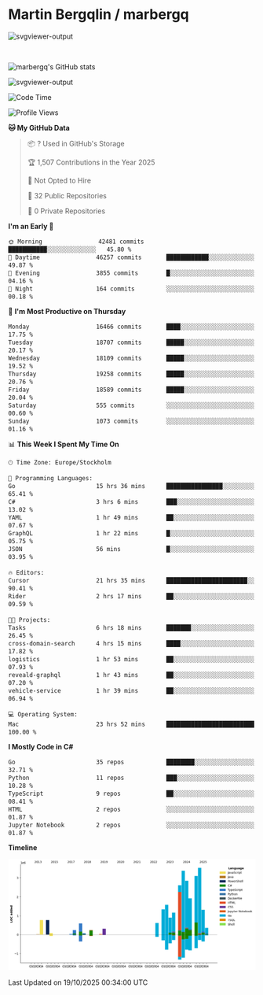 # Martin Bergqlin / marbergq

![svgviewer-output](https://user-images.githubusercontent.com/2405410/206014777-22d41ecb-c24f-421d-b7d9-bba2cb5bb0de.svg)

<br>

<!--- [![Martin's Week](https://github-readme-stats.vercel.app/api/wakatime?username=marbergq&theme=dark)](https://github.com/anuraghazra/github-readme-stats) -->

![marbergq's GitHub stats](https://github-readme-stats.vercel.app/api?username=marbergq&count_private=true&show_icons=true)

![svgviewer-output](https://wakatime.com/badge/user/3f0a2069-6683-4e19-9a4a-7d21ea815067.svg)

<!--START_SECTION:waka-->
![Code Time](http://img.shields.io/badge/Code%20Time-5%2C501%20hrs%2027%20mins-blue)

![Profile Views](http://img.shields.io/badge/Profile%20Views-2-blue)

**🐱 My GitHub Data** 

> 📦 ? Used in GitHub's Storage 
 > 
> 🏆 1,507 Contributions in the Year 2025
 > 
> 🚫 Not Opted to Hire
 > 
> 📜 32 Public Repositories 
 > 
> 🔑 0 Private Repositories 
 > 
**I'm an Early 🐤** 

```text
🌞 Morning                42481 commits       ███████████░░░░░░░░░░░░░░   45.80 % 
🌆 Daytime                46257 commits       ████████████░░░░░░░░░░░░░   49.87 % 
🌃 Evening                3855 commits        █░░░░░░░░░░░░░░░░░░░░░░░░   04.16 % 
🌙 Night                  164 commits         ░░░░░░░░░░░░░░░░░░░░░░░░░   00.18 % 
```
📅 **I'm Most Productive on Thursday** 

```text
Monday                   16466 commits       ████░░░░░░░░░░░░░░░░░░░░░   17.75 % 
Tuesday                  18707 commits       █████░░░░░░░░░░░░░░░░░░░░   20.17 % 
Wednesday                18109 commits       █████░░░░░░░░░░░░░░░░░░░░   19.52 % 
Thursday                 19258 commits       █████░░░░░░░░░░░░░░░░░░░░   20.76 % 
Friday                   18589 commits       █████░░░░░░░░░░░░░░░░░░░░   20.04 % 
Saturday                 555 commits         ░░░░░░░░░░░░░░░░░░░░░░░░░   00.60 % 
Sunday                   1073 commits        ░░░░░░░░░░░░░░░░░░░░░░░░░   01.16 % 
```


📊 **This Week I Spent My Time On** 

```text
🕑︎ Time Zone: Europe/Stockholm

💬 Programming Languages: 
Go                       15 hrs 36 mins      ████████████████░░░░░░░░░   65.41 % 
C#                       3 hrs 6 mins        ███░░░░░░░░░░░░░░░░░░░░░░   13.02 % 
YAML                     1 hr 49 mins        ██░░░░░░░░░░░░░░░░░░░░░░░   07.67 % 
GraphQL                  1 hr 22 mins        █░░░░░░░░░░░░░░░░░░░░░░░░   05.75 % 
JSON                     56 mins             █░░░░░░░░░░░░░░░░░░░░░░░░   03.95 % 

🔥 Editors: 
Cursor                   21 hrs 35 mins      ███████████████████████░░   90.41 % 
Rider                    2 hrs 17 mins       ██░░░░░░░░░░░░░░░░░░░░░░░   09.59 % 

🐱‍💻 Projects: 
Tasks                    6 hrs 18 mins       ███████░░░░░░░░░░░░░░░░░░   26.45 % 
cross-domain-search      4 hrs 15 mins       ████░░░░░░░░░░░░░░░░░░░░░   17.82 % 
logistics                1 hr 53 mins        ██░░░░░░░░░░░░░░░░░░░░░░░   07.93 % 
reveald-graphql          1 hr 43 mins        ██░░░░░░░░░░░░░░░░░░░░░░░   07.20 % 
vehicle-service          1 hr 39 mins        ██░░░░░░░░░░░░░░░░░░░░░░░   06.94 % 

💻 Operating System: 
Mac                      23 hrs 52 mins      █████████████████████████   100.00 % 
```

**I Mostly Code in C#** 

```text
Go                       35 repos            ████████░░░░░░░░░░░░░░░░░   32.71 % 
Python                   11 repos            ███░░░░░░░░░░░░░░░░░░░░░░   10.28 % 
TypeScript               9 repos             ██░░░░░░░░░░░░░░░░░░░░░░░   08.41 % 
HTML                     2 repos             ░░░░░░░░░░░░░░░░░░░░░░░░░   01.87 % 
Jupyter Notebook         2 repos             ░░░░░░░░░░░░░░░░░░░░░░░░░   01.87 % 
```



**Timeline**

![Lines of Code chart](https://raw.githubusercontent.com/marbergq/marbergq/main/assets/bar_graph.png)


 Last Updated on 19/10/2025 00:34:00 UTC
<!--END_SECTION:waka-->
